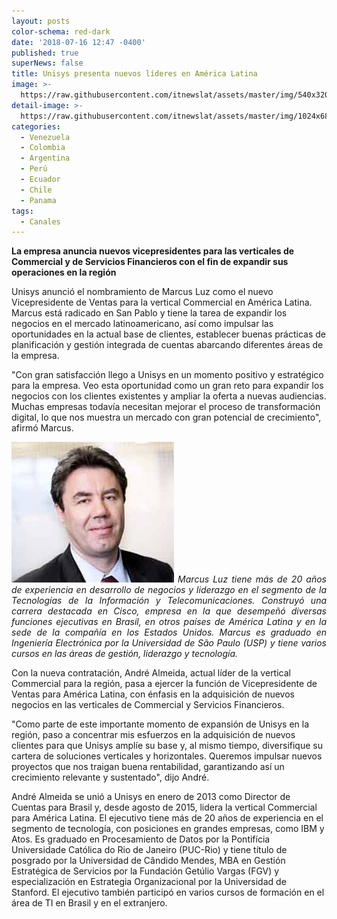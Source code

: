 ```yaml
---
layout: posts
color-schema: red-dark
date: '2018-07-16 12:47 -0400'
published: true
superNews: false
title: Unisys presenta nuevos líderes en América Latina
image: >-
  https://raw.githubusercontent.com/itnewslat/assets/master/img/540x320/Unisys-p.jpg
detail-image: >-
  https://raw.githubusercontent.com/itnewslat/assets/master/img/1024x680/Unisys-g.jpg
categories:
  - Venezuela
  - Colombia
  - Argentina
  - Perú
  - Ecuador
  - Chile
  - Panama
tags:
  - Canales
---
```

**La empresa anuncia nuevos vicepresidentes para las verticales de Commercial y de Servicios Financieros con el fin de expandir sus operaciones en la región**

Unisys anunció el nombramiento de Marcus Luz como el nuevo Vicepresidente de Ventas para la vertical Commercial en América Latina. Marcus está radicado en San Pablo y tiene la tarea de expandir los negocios en el mercado latinoamericano, así como impulsar las oportunidades en la actual base de clientes, establecer buenas prácticas de planificación y gestión integrada de cuentas abarcando diferentes áreas de la empresa.

"Con gran satisfacción llego a Unisys en un momento positivo y estratégico para la empresa. Veo esta oportunidad como un gran reto para expandir los negocios con los clientes existentes y ampliar la oferta a nuevas audiencias. Muchas empresas todavía necesitan mejorar el proceso de transformación digital, lo que nos muestra un mercado con gran potencial de crecimiento", afirmó Marcus.

<p style="text-align: justify;"><img class="alignleft" src="https://raw.githubusercontent.com/itnewslat/assets/master/img/300x300/Marcus-Luz.jpg" alt="" width="260" height="225" /><em> Marcus Luz tiene más de 20 años de experiencia en desarrollo de negocios y liderazgo en el segmento de la Tecnologías de la Información y Telecomunicaciones. Construyó una carrera destacada en Cisco, empresa en la que desempeñó diversas funciones ejecutivas en Brasil, en otros países de América Latina y en la sede de la compañía en los Estados Unidos. Marcus es graduado en Ingeniería Electrónica por la Universidad de São Paulo (USP) y tiene varios cursos en las áreas de gestión, liderazgo y tecnología.</em></p>

Con la nueva contratación, André Almeida, actual líder de la vertical Commercial para la región, pasa a ejercer la función de Vicepresidente de Ventas para América Latina, con énfasis en la adquisición de nuevos negocios en las verticales de Commercial y Servicios Financieros. 

"Como parte de este importante momento de expansión de Unisys en la región, paso a concentrar mis esfuerzos en la adquisición de nuevos clientes para que Unisys amplíe su base y, al mismo tiempo, diversifique su cartera de soluciones verticales y horizontales. Queremos impulsar nuevos proyectos que nos traigan buena rentabilidad, garantizando así un crecimiento relevante y sustentado", dijo André.

André Almeida se unió a Unisys en enero de 2013 como Director de Cuentas para Brasil y, desde agosto de 2015, lidera la vertical Commercial para América Latina. El ejecutivo tiene más de 20 años de experiencia en el segmento de tecnología, con posiciones en grandes empresas, como IBM y Atos. Es graduado en Procesamiento de Datos por la Pontifícia Universidade Católica do Rio de Janeiro (PUC-Rio) y tiene título de posgrado por la Universidad de Cândido Mendes, MBA en Gestión Estratégica de Servicios por la Fundación Getúlio Vargas (FGV) y especialización en Estrategia Organizacional por la Universidad de Stanford. El ejecutivo también participó en varios cursos de formación en el área de TI en Brasil y en el extranjero.
